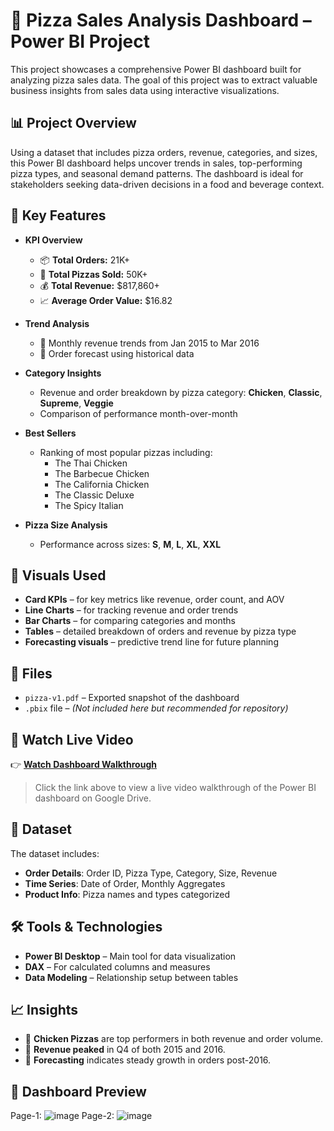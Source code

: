 # 🍕 Pizza Sales Analysis Dashboard – Power BI Project

This project showcases a comprehensive Power BI dashboard built for analyzing pizza sales data. The goal of this project was to extract valuable business insights from sales data using interactive visualizations.

## 📊 Project Overview

Using a dataset that includes pizza orders, revenue, categories, and sizes, this Power BI dashboard helps uncover trends in sales, top-performing pizza types, and seasonal demand patterns. The dashboard is ideal for stakeholders seeking data-driven decisions in a food and beverage context.

## 🚀 Key Features

- **KPI Overview**
  - 📦 **Total Orders:** 21K+
  - 🍕 **Total Pizzas Sold:** 50K+
  - 💰 **Total Revenue:** $817,860+
  - 📈 **Average Order Value:** $16.82

- **Trend Analysis**
  - 📅 Monthly revenue trends from Jan 2015 to Mar 2016
  - 🔮 Order forecast using historical data

- **Category Insights**
  - Revenue and order breakdown by pizza category: **Chicken**, **Classic**, **Supreme**, **Veggie**
  - Comparison of performance month-over-month

- **Best Sellers**
  - Ranking of most popular pizzas including:
    - The Thai Chicken
    - The Barbecue Chicken
    - The California Chicken
    - The Classic Deluxe
    - The Spicy Italian

- **Pizza Size Analysis**
  - Performance across sizes: **S**, **M**, **L**, **XL**, **XXL**

## 📌 Visuals Used

- **Card KPIs** – for key metrics like revenue, order count, and AOV
- **Line Charts** – for tracking revenue and order trends
- **Bar Charts** – for comparing categories and months
- **Tables** – detailed breakdown of orders and revenue by pizza type
- **Forecasting visuals** – predictive trend line for future planning

## 📂 Files

- `pizza-v1.pdf` – Exported snapshot of the dashboard
- `.pbix` file – *(Not included here but recommended for repository)*

## 🎥 Watch Live Video

👉 [**Watch Dashboard Walkthrough**](https://drive.google.com/file/d/1TgxPBLaSIYxg4jRXc153UJjvIojMB57e/view?usp=drive_link)

> Click the link above to view a live video walkthrough of the Power BI dashboard on Google Drive.

## 📁 Dataset

The dataset includes:
- **Order Details**: Order ID, Pizza Type, Category, Size, Revenue
- **Time Series**: Date of Order, Monthly Aggregates
- **Product Info**: Pizza names and types categorized

## 🛠 Tools & Technologies

- **Power BI Desktop** – Main tool for data visualization
- **DAX** – For calculated columns and measures
- **Data Modeling** – Relationship setup between tables

## 📈 Insights

- 🍕 **Chicken Pizzas** are top performers in both revenue and order volume.
- 📅 **Revenue peaked** in Q4 of both 2015 and 2016.
- 🔮 **Forecasting** indicates steady growth in orders post-2016.

## 📸 Dashboard Preview

Page-1:
![image](https://github.com/user-attachments/assets/fd2c8926-2794-4541-99b5-8be2151c287b)
Page-2:
![image](https://github.com/user-attachments/assets/db8a8ca4-1e0d-4b2a-a5f1-1352ae7a600e)




